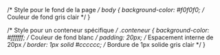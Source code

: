 /* Style pour le fond de la page */
body {
    background-color: #f0f0f0; /* Couleur de fond gris clair */
}

/* Style pour un conteneur spécifique */
.conteneur {
    background-color: #ffffff; /* Couleur de fond blanc */
    padding: 20px; /* Espacement interne de 20px */
    border: 1px solid #cccccc; /* Bordure de 1px solide gris clair */
}
